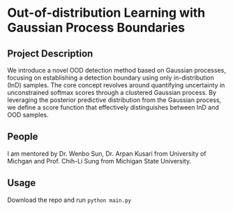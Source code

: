 # Out-of-distribution Learning with Gaussian Process Boundaries

## Project Description

We introduce a novel OOD detection method based on Gaussian processes, focusing on establishing a detection boundary using only in-distribution (InD) samples. The core concept revolves around quantifying uncertainty in unconstrained softmax scores through a clustered Gaussian process. By leveraging the posterior predictive distribution from the Gaussian process, we define a score function that effectively distinguishes between InD and OOD samples.

## People

I am mentored by Dr. Wenbo Sun, Dr. Arpan Kusari from University of Michgan and Prof. Chih-Li Sung from Michigan State University. 

## Usage

Download the repo and run `python main.py`
